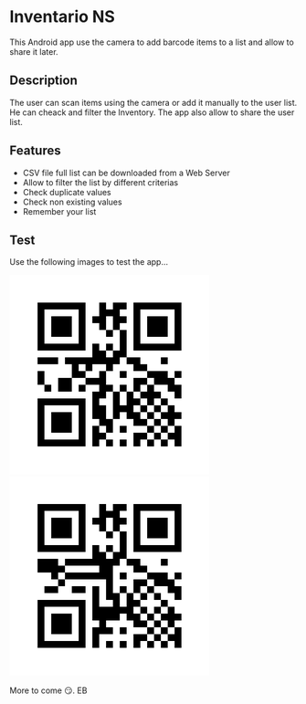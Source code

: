 Inventario NS
=============
This Android app use the camera to add barcode items to a list and allow to share it later.

Description
-----------
The user can scan items using the camera or add it manually to the user list. He can cheack and filter the Inventory. The app also allow to share the user list.

Features
--------
- CSV file full list can be downloaded from a Web Server
- Allow to filter the list by different criterias
- Check duplicate values
- Check non existing values
- Remember your list

Test
----
Use the following images to test the app...

![ING000001](/images/ING000001.png)
![ING000004](/images/ING000004.png)

More to come :smirk:.
EB


